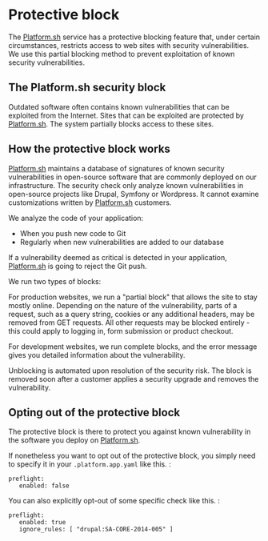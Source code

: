 # Protective block

The [Platform.sh](https://platform.sh) service has a protective blocking
feature that, under certain circumstances, restricts access to web sites
with security vulnerabilities. We use this partial blocking method to
prevent exploitation of known security vulnerabilities.

## The Platform.sh security block

Outdated software often contains known vulnerabilities that can be
exploited from the Internet. Sites that can be exploited are protected
by [Platform.sh](https://platform.sh). The system partially blocks
access to these sites.

## How the protective block works

[Platform.sh](https://platform.sh) maintains a database of signatures of
known security vulnerabilities in open-source software that are commonly
deployed on our infrastructure. The security check only analyze known
vulnerabilities in open-source projects like Drupal, Symfony or
Wordpress. It cannot examine customizations written by
[Platform.sh](https://platform.sh) customers.

We analyze the code of your application:

-   When you push new code to Git
-   Regularly when new vulnerabilities are added to our database

If a vulnerability deemed as critical is detected in your application,
[Platform.sh](https://platform.sh) is going to reject the Git push.


We run two types of blocks:

For production websites, we run a "partial block" that allows the site
to stay mostly online. Depending on the nature of the vulnerability,
parts of a request, such as a query string, cookies or any additional
headers, may be removed from GET requests. All other requests may be
blocked entirely - this could apply to logging in, form submission or
product checkout.

For development websites, we run complete blocks, and the error message
gives you detailed information about the vulnerability.

Unblocking is automated upon resolution of the security risk. The block
is removed soon after a customer applies a security upgrade and removes
the vulnerability.

## Opting out of the protective block

The protective block is there to protect you against known vulnerability
in the software you deploy on [Platform.sh](https://platform.sh).

If nonetheless you want to opt out of the protective block, you simply
need to specify it in your `.platform.app.yaml` like this. :

    preflight:
       enabled: false

You can also explicitly opt-out of some specific check like this. :

    preflight:
       enabled: true
       ignore_rules: [ "drupal:SA-CORE-2014-005" ]
